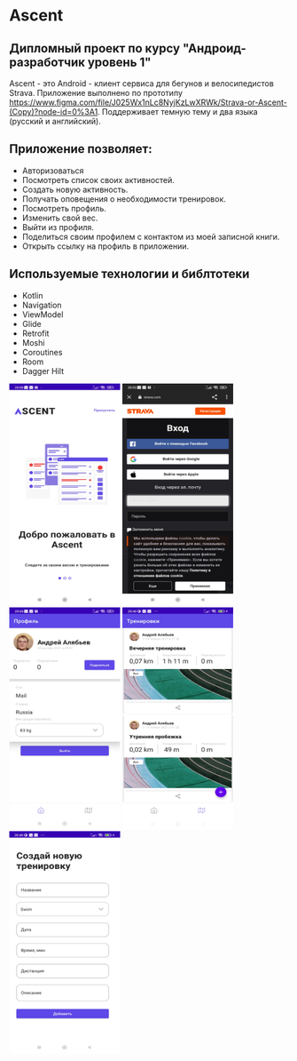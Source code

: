 # Ascent
## Дипломный проект по курсу "Андроид-разработчик уровень 1"

Ascent - это Android - клиент сервиса для бегунов и велосипедистов Strava. Приложение выполнено по прототипу https://www.figma.com/file/J025Wx1nLc8NyjKzLwXRWk/Strava-or-Ascent-(Copy)?node-id=0%3A1. Поддерживает темную тему и два языка (русский и английский).

## Приложение позволяет:
- Авторизоваться
- Посмотреть список своих активностей.
- Создать новую активность.
- Получать оповещения о необходимости тренировок.
- Посмотреть профиль.
- Изменить свой вес.
- Выйти из профиля.
- Поделиться своим профилем с контактом из моей записной книги.
- Открыть ссылку на профиль в приложении.

## Используемые технологии и библтотеки
- Kotlin
- Navigation
- ViewModel
- Glide
- Retrofit
- Moshi
- Coroutines
- Room
- Dagger Hilt

<img src="readme_files/onboarding.jpg" data-canonical-src="readme_files/onboarding.jpg" width="200" height="400" /> <img src="readme_files/login.jpg" data-canonical-src="readme_files/login.jpg" width="200" height="400" /> <img src="readme_files/profile.jpg" data-canonical-src="readme_files/profile.jpg" width="200" height="400" /> <img src="readme_files/activities.jpg" data-canonical-src="readme_files/activities.jpg" width="200" height="400" /> <img src="readme_files/add.jpg" data-canonical-src="readme_files/add.jpg" width="200" height="400" /> 
